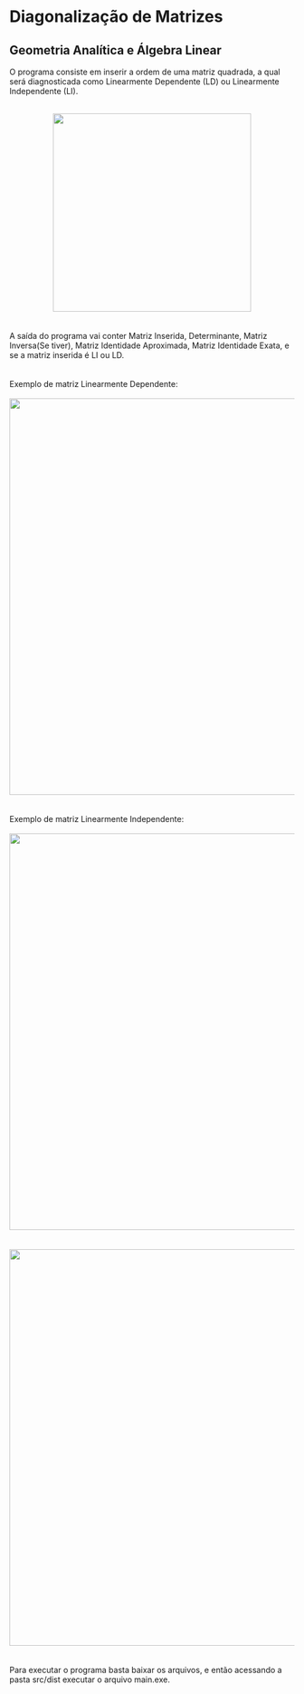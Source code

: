 # Diagonalização de Matrizes 

## Geometria Analítica e Álgebra Linear

O programa consiste em inserir a ordem de uma matriz quadrada, a qual será diagnosticada como Linearmente Dependente (LD) ou Linearmente Independente (LI).
<br><br>
<div align="center">
<img src="https://github.com/NicolasEidi/Diagonalizacao-de-Matrizes/assets/101011656/18dc83fa-909e-46bb-88d0-c72f663c0cc4" width="350px" />
</div>
<br><br>
A saída do programa vai conter Matriz Inserida, Determinante, Matriz Inversa(Se tiver), Matriz Identidade Aproximada, Matriz Identidade Exata, e se a matriz inserida é LI ou LD.
<br><br><br>
Exemplo de matriz Linearmente Dependente:
<br><br>
<div align="center">
<img src="https://github.com/NicolasEidi/Diagonalizacao-de-Matrizes/assets/101011656/d0485065-a148-401b-ac21-dcc62add096f" width="700px" />
</div>
<br><br>
Exemplo de matriz Linearmente Independente:
<br><br>
<div align="center">
<img src="https://github.com/NicolasEidi/Diagonalizacao-de-Matrizes/assets/101011656/d85dd293-b26f-44bf-866a-bd9f0c72510e" width="700px" />
</div>
<br><br>
<div align="center">
<img src="https://github.com/NicolasEidi/Diagonalizacao-de-Matrizes/assets/101011656/46873592-66fe-4702-9d35-39424981952a" width="700px" />
</div>
<br><br>
Para executar o programa basta baixar os arquivos, e então acessando a pasta src/dist executar o arquivo main.exe.

